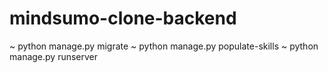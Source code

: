 # mindsumo-clone-backend
~ python manage.py migrate
~ python manage.py populate-skills
~ python manage.py runserver
